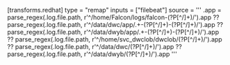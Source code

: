 [transforms.redhat]
  type = "remap"
  inputs = ["filebeat"]
  source = '''
  .app = parse_regex(.log.file.path, r'^/home/Falcon/logs/falcon-(?P<app>[^/]+)/').app ??
         parse_regex(.log.file.path, r'^/data/dwc/app/.+-(?P<core>[^/]+)-(?P<app>[^/]+)/').app ??
         parse_regex(.log.file.path, r'^/data/dwyb/app/.+-(?P<core>[^/]+)-(?P<app>[^/]+)/').app ??
         parse_regex(.log.file.path, r'^/home/svc_dwclob/dwclob/(?P<app>[^/]+)/').app ??
         parse_regex(.log.file.path, r'^/data/dwc/(?P<app>[^/]+)/').app ??
         parse_regex(.log.file.path, r'^/data/dwyb/(?P<app>[^/]+)/').app
  '''
